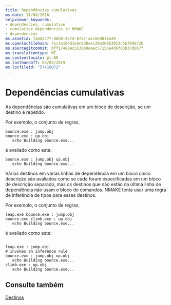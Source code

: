 ```yaml
---
title: Dependências cumulativas
ms.date: 11/04/2016
helpviewer_keywords:
- dependencies, cumulative
- cumulative dependencies in NMAKE
- dependencies
ms.assetid: fa6dd777-80b8-437d-87a7-aec0ed818a49
ms.openlocfilehash: 7ac1e164d1edc8d0aec26e268b3013c5b760672b
ms.sourcegitcommit: bff17488ac5538b8eaac57156a4d6f06b37d6b7f
ms.translationtype: MT
ms.contentlocale: pt-BR
ms.lasthandoff: 03/05/2019
ms.locfileid: "57416872"
---
```

# <a name="cumulative-dependencies"></a>Dependências cumulativas

As dependências são cumulativas em um bloco de descrição, se um destino é repetido.

Por exemplo, o conjunto de regras,

```Output
bounce.exe : jump.obj
bounce.exe : up.obj
   echo Building bounce.exe...
```

é avaliado como este:

```Output
bounce.exe : jump.obj up.obj
   echo Building bounce.exe...
```

Vários destinos em várias linhas de dependência em um bloco único descrição são avaliados como se cada foram especificadas em um bloco de descrição separado, mas os destinos que não estão na última linha de dependência não usam o bloco de comandos. NMAKE tenta usar uma regra de inferência de tipos para esses destinos.

Por exemplo, o conjunto de regras,

```Output
leap.exe bounce.exe : jump.obj
bounce.exe climb.exe : up.obj
   echo Building bounce.exe...
```

é avaliado como este:

```Output

leap.exe : jump.obj
# invokes an inference rule
bounce.exe : jump.obj up.obj
   echo Building bounce.exe...
climb.exe : up.obj
   echo Building bounce.exe...
```

## <a name="see-also"></a>Consulte também

[Destinos](../build/targets.md)
